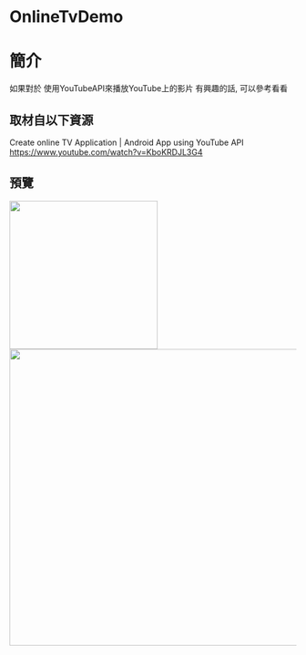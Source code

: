 # OnlineTvDemo

簡介
==================================
如果對於 使用YouTubeAPI來播放YouTube上的影片 有興趣的話, 可以參考看看                                   

取材自以下資源
--------
Create online TV Application | Android App using YouTube API                                  
https://www.youtube.com/watch?v=KboKRDJL3G4
                          
預覽
--------
<p align="left">
  <img src="https://i.imgur.com/jQe03Ze.jpg" width="260"/>
  <img src="https://i.imgur.com/fftVN7J.jpg" width="520"/>
</p> 

